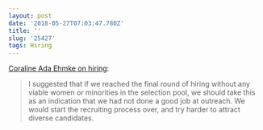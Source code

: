 ```yaml
---
layout: post
date: '2018-05-27T07:03:47.780Z'
title: ''
slug: '25427'
tags: Hiring
---
```

[Coraline Ada Ehmke on hiring](https://where.coraline.codes/blog/not_applicable/):

> I suggested that if we reached the final round of hiring without any viable women or minorities in the selection pool, we should take this as an indication that we had not done a good job at outreach. We would start the recruiting process over, and try harder to attract diverse candidates.
